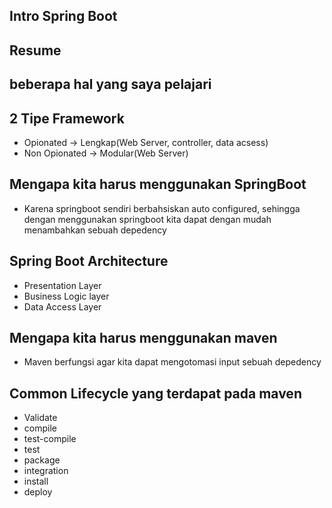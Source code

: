 ## Intro Spring Boot
## Resume
## beberapa hal yang saya pelajari
## 2 Tipe Framework
- Opionated -> Lengkap(Web Server, controller, data acsess)
- Non Opionated -> Modular(Web Server)
## Mengapa kita harus menggunakan SpringBoot
- Karena springboot sendiri berbahsiskan auto configured, sehingga dengan menggunakan springboot kita dapat dengan mudah menambahkan sebuah depedency
## Spring Boot Architecture
- Presentation Layer
- Business Logic layer
- Data Access Layer
## Mengapa kita harus menggunakan maven
- Maven berfungsi agar kita dapat mengotomasi input sebuah depedency
## Common Lifecycle yang terdapat pada maven
- Validate
- compile
- test-compile
- test
- package
- integration
- install
- deploy
